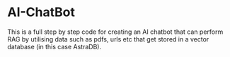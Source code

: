 # AI-ChatBot
This is a full step by step code for creating an AI chatbot that can perform RAG by utilising data such as pdfs, urls etc that get stored in a vector database (in this case AstraDB).
